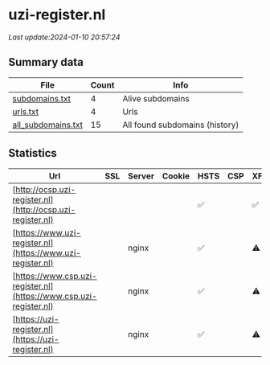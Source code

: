 # uzi-register.nl
*Last update:2024-01-10 20:57:24*
## Summary data
| File       | Count | Info |
|------------|-------|------|
|[subdomains.txt](/data/uzi-register/subdomains.txt)|4|Alive subdomains|
|[urls.txt](/data/uzi-register/urls.txt)|4|Urls|
|[all_subdomains.txt](/data/uzi-register/all_subdomains.txt)|15|All found subdomains (history)|
## Statistics
| Url | SSL | Server | Cookie | HSTS | CSP | XFO | XXP | RP | Tech |
|------------|-------|------|------|------|------|------|------|------|------|
|[http://ocsp.uzi-register.nl](http://ocsp.uzi-register.nl)| || |:white_check_mark: | |:white_check_mark: |:white_check_mark: |:white_check_mark: |HSTS|
|[https://www.uzi-register.nl](https://www.uzi-register.nl)| |nginx| |:white_check_mark: | |:warning: |:white_check_mark: |:white_check_mark: |:white_check_mark: |HSTS|
|[https://www.csp.uzi-register.nl](https://www.csp.uzi-register.nl)| |nginx| |:white_check_mark: | |:warning: |:white_check_mark: |:white_check_mark: |:white_check_mark: |HSTS|
|[https://uzi-register.nl](https://uzi-register.nl)| |nginx| |:white_check_mark: | |:warning: |:white_check_mark: |:white_check_mark: |:white_check_mark: |HSTS|